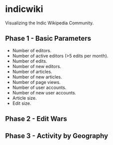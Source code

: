 indicwiki
=========

Visualizing the Indic Wikipedia Community.

Phase 1 - Basic Parameters
-----------------------------
* Number of editors.
* Number of active editors (>5 edits per month).
* Number of edits.
* Number of new editors.
* Number of articles.
* Number of new articles.
* Number of page views.
* Number of user accounts.
* Number of new user accounts.
* Article size.
* Edit size.

Phase 2 - Edit Wars
--------------------------
Phase 3 -  Activity by Geography
---------------------------------